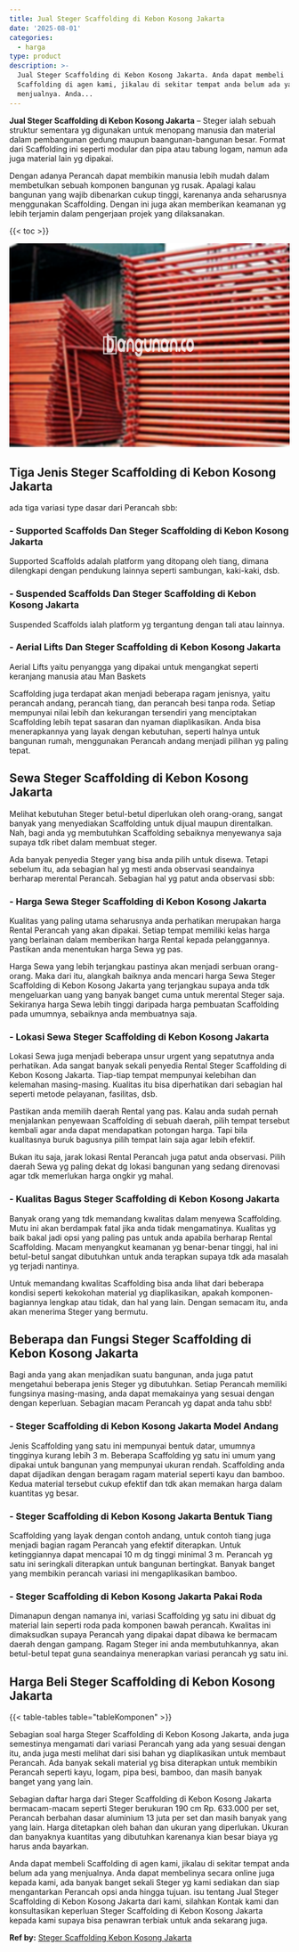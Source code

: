 ```yaml
---
title: Jual Steger Scaffolding di Kebon Kosong Jakarta
date: '2025-08-01'
categories:
  - harga
type: product
description: >-
  Jual Steger Scaffolding di Kebon Kosong Jakarta. Anda dapat membeli
  Scaffolding di agen kami, jikalau di sekitar tempat anda belum ada yang
  menjualnya. Anda...
---
```


**Jual Steger Scaffolding di Kebon Kosong Jakarta** – Steger ialah sebuah struktur sementara yg digunakan untuk menopang manusia dan material dalam pembangunan gedung maupun baangunan-bangunan besar. Format dari Scaffolding ini seperti modular dan pipa atau tabung logam, namun ada juga material lain yg dipakai.

Dengan adanya Perancah dapat membikin manusia lebih mudah dalam membetulkan sebuah komponen bangunan yg rusak. Apalagi kalau bangunan yang wajib dibenarkan cukup tinggi, karenanya anda seharusnya menggunakan Scaffolding. Dengan ini juga akan memberikan keamanan yg lebih terjamin dalam pengerjaan projek yang dilaksanakan.

{{< toc >}}

![Jual Steger Scaffolding di Kebon Kosong Jakarta](/images/sewa-scaffolding-steger-16.png)

## Tiga Jenis Steger Scaffolding di Kebon Kosong Jakarta

ada tiga variasi type dasar dari Perancah sbb:

### \- Supported Scaffolds Dan Steger Scaffolding di Kebon Kosong Jakarta

Supported Scaffolds adalah platform yang ditopang oleh tiang, dimana dilengkapi dengan pendukung lainnya seperti sambungan, kaki-kaki, dsb.

### \- Suspended Scaffolds Dan Steger Scaffolding di Kebon Kosong Jakarta

Suspended Scaffolds ialah platform yg tergantung dengan tali atau lainnya.

### \- Aerial Lifts Dan Steger Scaffolding di Kebon Kosong Jakarta

Aerial Lifts yaitu penyangga yang dipakai untuk mengangkat seperti keranjang manusia atau Man Baskets

Scaffolding juga terdapat akan menjadi beberapa ragam jenisnya, yaitu perancah andang, perancah tiang, dan perancah besi tanpa roda. Setiap mempunyai nilai lebih dan kekurangan tersendiri yang menciptakan Scaffolding lebih tepat sasaran dan nyaman diaplikasikan. Anda bisa menerapkannya yang layak dengan kebutuhan, seperti halnya untuk bangunan rumah, menggunakan Perancah andang menjadi pilihan yg paling tepat.

## Sewa Steger Scaffolding di Kebon Kosong Jakarta

Melihat kebutuhan Steger betul-betul diperlukan oleh orang-orang, sangat banyak yang menyediakan Scaffolding untuk dijual maupun direntalkan. Nah, bagi anda yg membutuhkan Scaffolding sebaiknya menyewanya saja supaya tdk ribet dalam membuat steger.

Ada banyak penyedia Steger yang bisa anda pilih untuk disewa. Tetapi sebelum itu, ada sebagian hal yg mesti anda observasi seandainya berharap merental Perancah. Sebagian hal yg patut anda observasi sbb:

### \- Harga Sewa Steger Scaffolding di Kebon Kosong Jakarta

Kualitas yang paling utama seharusnya anda perhatikan merupakan harga Rental Perancah yang akan dipakai. Setiap tempat memiliki kelas harga yang berlainan dalam memberikan harga Rental kepada pelanggannya. Pastikan anda menentukan harga Sewa yg pas.

Harga Sewa yang lebih terjangkau pastinya akan menjadi serbuan orang-orang. Maka dari itu, alangkah baiknya anda mencari harga Sewa Steger Scaffolding di Kebon Kosong Jakarta yang terjangkau supaya anda tdk mengeluarkan uang yang banyak banget cuma untuk merental Steger saja. Sekiranya harga Sewa lebih tinggi daripada harga pembuatan Scaffolding pada umumnya, sebaiknya anda membuatnya saja.

### \- Lokasi Sewa Steger Scaffolding di Kebon Kosong Jakarta

Lokasi Sewa juga menjadi beberapa unsur urgent yang sepatutnya anda perhatikan. Ada sangat banyak sekali penyedia Rental Steger Scaffolding di Kebon Kosong Jakarta. Tiap-tiap tempat mempunyai kelebihan dan kelemahan masing-masing. Kualitas itu bisa diperhatikan dari sebagian hal seperti metode pelayanan, fasilitas, dsb.

Pastikan anda memilih daerah Rental yang pas. Kalau anda sudah pernah menjalankan penyewaan Scaffolding di sebuah daerah, pilih tempat tersebut kembali agar anda dapat mendapatkan potongan harga. Tapi bila kualitasnya buruk bagusnya pilih tempat lain saja agar lebih efektif.

Bukan itu saja, jarak lokasi Rental Perancah juga patut anda observasi. Pilih daerah Sewa yg paling dekat dg lokasi bangunan yang sedang direnovasi agar tdk memerlukan harga ongkir yg mahal.

### \- Kualitas Bagus Steger Scaffolding di Kebon Kosong Jakarta

Banyak orang yang tdk memandang kwalitas dalam menyewa Scaffolding. Mutu ini akan berdampak fatal jika anda tidak mengamatinya. Kualitas yg baik bakal jadi opsi yang paling pas untuk anda apabila berharap Rental Scaffolding. Macam menyangkut keamanan yg benar-benar tinggi, hal ini betul-betul sangat dibutuhkan untuk anda terapkan supaya tdk ada masalah yg terjadi nantinya.

Untuk memandang kwalitas Scaffolding bisa anda lihat dari beberapa kondisi seperti kekokohan material yg diaplikasikan, apakah komponen-bagiannya lengkap atau tidak, dan hal yang lain. Dengan semacam itu, anda akan menerima Steger yang bermutu.

## Beberapa dan Fungsi Steger Scaffolding di Kebon Kosong Jakarta

Bagi anda yang akan menjadikan suatu bangunan, anda juga patut mengetahui beberapa jenis Steger yg dibutuhkan. Setiap Perancah memiliki fungsinya masing-masing, anda dapat memakainya yang sesuai dengan dengan keperluan. Sebagian macam Perancah yg dapat anda tahu sbb!

### \- Steger Scaffolding di Kebon Kosong Jakarta Model Andang

Jenis Scaffolding yang satu ini mempunyai bentuk datar, umumnya tingginya kurang lebih 3 m. Beberapa Scaffolding yg satu ini umum yang dipakai untuk bangunan yang mempunyai ukuran rendah. Scaffolding anda dapat dijadikan dengan beragam ragam material seperti kayu dan bamboo. Kedua material tersebut cukup efektif dan tdk akan memakan harga dalam kuantitas yg besar.

### \- Steger Scaffolding di Kebon Kosong Jakarta Bentuk Tiang

Scaffolding yang layak dengan contoh andang, untuk contoh tiang juga menjadi bagian ragam Perancah yang efektif diterapkan. Untuk ketinggiannya dapat mencapai 10 m dg tinggi minimal 3 m. Perancah yg satu ini seringkali diterapkan untuk bangunan bertingkat. Banyak banget yang membikin perancah variasi ini mengaplikasikan bamboo.

### \- Steger Scaffolding di Kebon Kosong Jakarta Pakai Roda

Dimanapun dengan namanya ini, variasi Scaffolding yg satu ini dibuat dg material lain seperti roda pada komponen bawah perancah. Kwalitas ini dimaksudkan supaya Perancah yang dipakai dapat dibawa ke bermacam daerah dengan gampang. Ragam Steger ini anda membutuhkannya, akan betul-betul tepat guna seandainya menerapkan variasi perancah yg satu ini.

## Harga Beli Steger Scaffolding di Kebon Kosong Jakarta

{{< table-tables table="tableKomponen" >}}

Sebagian soal harga Steger Scaffolding di Kebon Kosong Jakarta, anda juga semestinya mengamati dari variasi Perancah yang ada yang sesuai dengan itu, anda juga mesti melihat dari sisi bahan yg diaplikasikan untuk membaut Perancah. Ada banyak sekali material yg bisa diterapkan untuk membikin Perancah seperti kayu, logam, pipa besi, bamboo, dan masih banyak banget yang yang lain.

Sebagian daftar harga dari Steger Scaffolding di Kebon Kosong Jakarta bermacam-macam seperti Steger berukuran 190 cm Rp. 633.000 per set, Perancah berbahan dasar aluminium 13 juta per set dan masih banyak yang yang lain. Harga ditetapkan oleh bahan dan ukuran yang diperlukan. Ukuran dan banyaknya kuantitas yang dibutuhkan karenanya kian besar biaya yg harus anda bayarkan.

Anda dapat membeli Scaffolding di agen kami, jikalau di sekitar tempat anda belum ada yang menjualnya. Anda dapat membelinya secara online juga kepada kami, ada banyak banget sekali Steger yg kami sediakan dan siap mengantarkan Perancah opsi anda hingga tujuan. isu tentang Jual Steger Scaffolding di Kebon Kosong Jakarta dari kami, silahkan Kontak kami dan konsultasikan keperluan Steger Scaffolding di Kebon Kosong Jakarta kepada kami supaya bisa penawran terbiak untuk anda sekarang juga.

**Ref by:** [Steger Scaffolding Kebon Kosong Jakarta](https://id.wikipedia.org/wiki/Steger)
